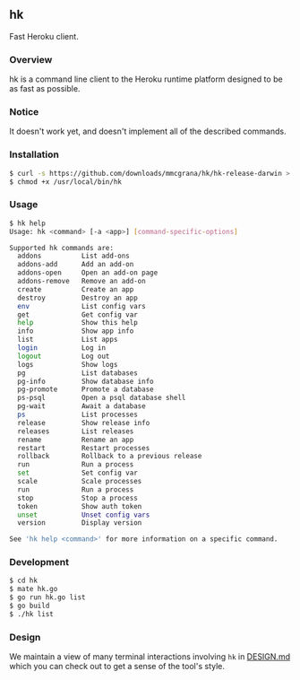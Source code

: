## hk

Fast Heroku client.


### Overview

hk is a command line client to the Heroku runtime platform designed to be as fast as possible.


### Notice

It doesn't work yet, and doesn't implement all of the described commands.


### Installation

```bash
$ curl -s https://github.com/downloads/mmcgrana/hk/hk-release-darwin > /usr/local/bin/hk
$ chmod +x /usr/local/bin/hk
```


### Usage

```bash
$ hk help
Usage: hk <command> [-a <app>] [command-specific-options]

Supported hk commands are:
  addons          List add-ons
  addons-add      Add an add-on
  addons-open     Open an add-on page
  addons-remove   Remove an add-on
  create          Create an app
  destroy         Destroy an app
  env             List config vars
  get             Get config var
  help            Show this help
  info            Show app info
  list            List apps
  login           Log in
  logout          Log out
  logs            Show logs
  pg              List databases
  pg-info         Show database info
  pg-promote      Promote a database
  ps-psql         Open a psql database shell
  pg-wait         Await a database
  ps              List processes
  release         Show release info
  releases        List releases
  rename          Rename an app
  restart         Restart processes
  rollback        Rollback to a previous release
  run             Run a process
  set             Set config var
  scale           Scale processes
  run             Run a process
  stop            Stop a process
  token           Show auth token
  unset           Unset config vars
  version         Display version

See 'hk help <command>' for more information on a specific command.
```


### Development

```bash
$ cd hk
$ mate hk.go
$ go run hk.go list
$ go build
$ ./hk list
```


### Design

We maintain a view of many terminal interactions involving `hk` in [DESIGN.md](hk/blob/master/DESIGN.md) which you can check out to get a sense of the tool's style.
